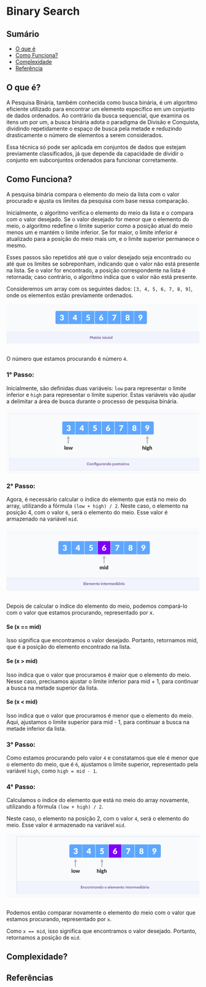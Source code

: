 # Binary Search

## Sumário

- [O que é]()
- [Como Funciona?]()
- [Complexidade]()
- [Referência]()

## O que é?

A Pesquisa Binária, também conhecida como busca binária, é um algoritmo eficiente utilizado para encontrar um elemento específico em um conjunto de dados ordenados. Ao contrário da busca sequencial, que examina os itens um por um, a busca binária adota o paradigma de Divisão e Conquista, dividindo repetidamente o espaço de busca pela metade e reduzindo drasticamente o número de elementos a serem considerados.

Essa técnica só pode ser aplicada em conjuntos de dados que estejam previamente classificados, já que depende da capacidade de dividir o conjunto em subconjuntos ordenados para funcionar corretamente.

## Como Funciona?

A pesquisa binária compara o elemento do meio da lista com o valor procurado e ajusta os limites da pesquisa com base nessa comparação.

Inicialmente, o algoritmo verifica o elemento do meio da lista e o compara com o valor desejado. Se o valor desejado for menor que o elemento do meio, o algoritmo redefine o limite superior como a posição atual do meio menos um e mantém o limite inferior. Se for maior, o limite inferior é atualizado para a posição do meio mais um, e o limite superior permanece o mesmo.

Esses passos são repetidos até que o valor desejado seja encontrado ou até que os limites se sobreponham, indicando que o valor não está presente na lista. Se o valor for encontrado, a posição correspondente na lista é retornada; caso contrário, o algoritmo indica que o valor não está presente.

Consideremos um array com os seguintes dados: `[3, 4, 5, 6, 7, 8, 9]`, onde os elementos estão previamente ordenados.

<img src="../assents/01.png" alt="Matrix Inicial" style="display: block; margin-left: auto; margin-right: auto;">

<br>

O número que estamos procurando é número `4`.

### 1° Passo:

Inicialmente, são definidas duas variáveis: `low` para representar o limite inferior e `high` para representar o limite superior. Estas variáveis vão ajudar a delimitar a área de busca durante o processo de pesquisa binária.

<img src="../assents/02.png" alt="Configurando os Ponteiros" style="display: block; margin-left: auto; margin-right: auto;">

### 2° Passo:

Agora, é necessário calcular o índice do elemento que está no meio do array, utilizando a fórmula `(low + high) / 2`. Neste caso, o elemento na posição 4, com o valor `6`, será o elemento do meio. Esse valor é armazenado na variável `mid`.

<img src="../assents/03.png" alt="Elemento intermediário" style="display: block; margin-left: auto; margin-right: auto;">

<br>

Depois de calcular o índice do elemento do meio, podemos compará-lo com o valor que estamos procurando, representado por x.

#### Se (x == mid) 

Isso significa que encontramos o valor desejado. Portanto, retornamos mid, que é a posição do elemento encontrado na lista.

#### Se (x > mid) 

Isso indica que o valor que procuramos é maior que o elemento do meio. Nesse caso, precisamos ajustar o limite inferior para mid + 1, para continuar a busca na metade superior da lista.

#### Se (x < mid) 

Isso indica que o valor que procuramos é menor que o elemento do meio. Aqui, ajustamos o limite superior para mid - 1, para continuar a busca na metade inferior da lista.

### 3° Passo:

Como estamos procurando pelo valor `4` e constatamos que ele é menor que o elemento do meio, que é `6`, ajustamos o limite superior, representado pela variável `high`, como `high = mid - 1`. 

### 4° Passo:

Calculamos o índice do elemento que está no meio do array novamente, utilizando a fórmula `(low + high) / 2`.

Neste caso, o elemento na posição 2, com o valor `4`, será o elemento do meio. Esse valor é armazenado na variável `mid`.

<img src="../assents/04.png" alt="Encontrando o elemento intermediário" style="display: block; margin-left: auto; margin-right: auto;">

<br>

Podemos então comparar novamente o elemento do meio com o valor que estamos procurando, representado por `x`.

Como `x == mid`, isso significa que encontramos o valor desejado. Portanto, retornamos a posição de `mid`.

## Complexidade?

## Referências


